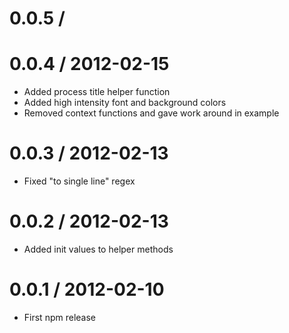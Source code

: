 
0.0.5 /
==================


0.0.4 / 2012-02-15
==================
  * Added process title helper function
  * Added high intensity font and background colors
  * Removed context functions and gave work around in example

0.0.3 / 2012-02-13
==================
  * Fixed "to single line" regex

0.0.2 / 2012-02-13
==================
  * Added init values to helper methods

0.0.1 / 2012-02-10
==================
  * First npm release
